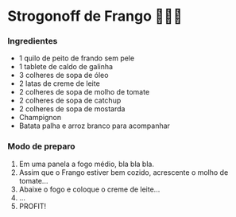 
# Strogonoff de Frango 🐔🐔🐔
### Ingredientes
* 1 quilo de peito de frando sem pele
* 1 tablete de caldo de galinha
* 3 colheres de sopa de óleo
* 2 latas de creme de leite
* 2 colheres de sopa de molho de tomate
* 2 colheres de sopa de catchup
* 2 colheres de sopa de mostarda
* Champignon
* Batata palha e arroz branco para acompanhar

### Modo de preparo
1. Em uma panela a fogo médio, bla bla bla.
2. Assim que o Frango estiver bem cozido, acrescente o molho de tomate...
3. Abaixe o fogo e coloque o creme de leite...
4. ...
5. PROFIT!
	
